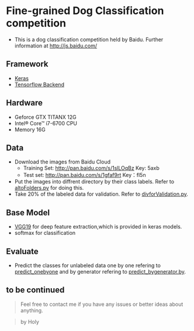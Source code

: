 # Fine-grained Dog Classification competition
- This is a dog classification competition held by Baidu. Further information at http://js.baidu.com/

## Framework
- [Keras](https://keras.io/)
- [Tensorflow Backend](https://www.tensorflow.org/)

## Hardware
- Geforce GTX TITANX 12G
- Intel® Core™ i7-6700 CPU
- Memory 16G

## Data
- Download the images from Baidu Cloud
  - Training Set: http://pan.baidu.com/s/1slLOqBz Key: 5axb
  - Test set: http://pan.baidu.com/s/1gfaf9rt Key：fl5n
- Put the images into diffrent directory by their class labels. Refer to [altoFolders.py](preprocessing/altoFolders.py) for doing this.
- Take 20% of the labeled data for validation. Refer to [divforValidation.py](preprocessing/divforValidation.py).

## Base Model
- [VGG19](models/vgg19.py) for deep feature extraction,which is provided in keras models.
- softmax for classification

## Evaluate
- Predict the classes for unlabeled data one by one refering to [predict_onebyone](evaluate/predict_onebyone.py) and by generator refering to [predict_bygenerator.by](evaluate/predict_bygenerator.py).
## to be continued
> Feel free to contact me if you have any issues or better ideas about anything.

> by Holy